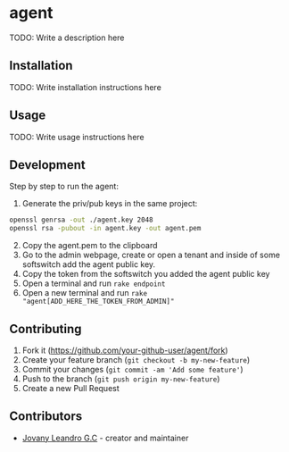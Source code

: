 # agent

TODO: Write a description here

## Installation

TODO: Write installation instructions here

## Usage

TODO: Write usage instructions here

## Development
Step by step to run the agent:

1. Generate the priv/pub keys in the same project:
```sh
openssl genrsa -out ./agent.key 2048
openssl rsa -pubout -in agent.key -out agent.pem
```

2. Copy the agent.pem to the clipboard
3. Go to the admin webpage, create or open a tenant and inside of some softswitch add the agent public key.
4. Copy the token from the softswitch you added the agent public key
5. Open a terminal and run `rake endpoint`
6. Open a new terminal and run `rake "agent[ADD_HERE_THE_TOKEN_FROM_ADMIN]"`


## Contributing

1. Fork it (<https://github.com/your-github-user/agent/fork>)
2. Create your feature branch (`git checkout -b my-new-feature`)
3. Commit your changes (`git commit -am 'Add some feature'`)
4. Push to the branch (`git push origin my-new-feature`)
5. Create a new Pull Request

## Contributors

- [Jovany Leandro G.C](https://github.com/your-github-user) - creator and maintainer
